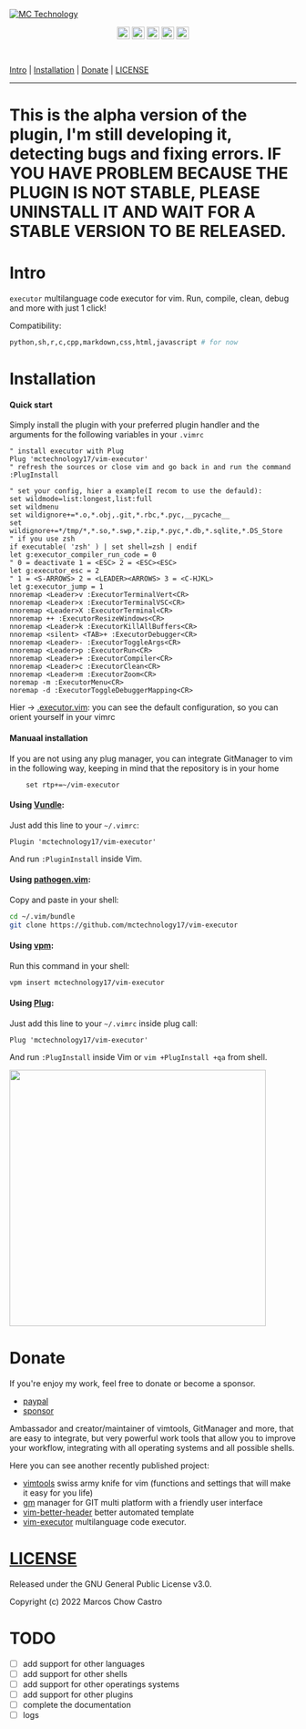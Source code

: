 [![MC Technology](https://github.com/mctechnology17/mctechnology17/blob/main/src/mctechnology_extendido.GIF)](https://www.youtube.com/channel/UC_mYh5PYPHBJ5YYUj8AIkcw)

<div align="center">

  [<img align="center" alt="MC Technology | YouTube" width="22px" src="https://github.com/mctechnology17/mctechnology17/blob/main/src/youtube.png" />][youtube]
  [<img align="center" alt="@mctechnology17 | Twitter" width="22px" src="https://github.com/mctechnology17/mctechnology17/blob/main/src/twitter.png" />][twitter]
  [<img align="center" alt="@mctechnology17 | Instagram" width="22px" src="https://github.com/mctechnology17/mctechnology17/blob/main/src/instagram.png" />][instagram]
  [<img align="center" alt="MC Technology17 | Facebook" width="22px" src="https://github.com/mctechnology17/mctechnology17/blob/main/src/facebook.png" />][facebook]
  [<img align="center" alt="@mctechnology17 | Reddit" width="22px" src="https://github.com/mctechnology17/mctechnology17/blob/main/src/reddit.png" />][reddit]

</div>
<br>


[Intro](#Intro) | [Installation](#Installation) | [Donate](#Donate) | [LICENSE](#LICENSE)

----
# This is the alpha version of the plugin, I'm still developing it, detecting bugs and fixing errors. IF YOU HAVE PROBLEM BECAUSE THE PLUGIN IS NOT STABLE, PLEASE UNINSTALL IT AND WAIT FOR A STABLE VERSION TO BE RELEASED.

# Intro
`executor` multilanguage code executor for vim. Run, compile, clean, debug
and more with just 1 click!

Compatibility:
```bash
python,sh,r,c,cpp,markdown,css,html,javascript # for now
```

# Installation

#### Quick start
Simply install the plugin with your preferred plugin handler
and the arguments for the following variables in your `.vimrc`

```vim
" install executor with Plug
Plug 'mctechnology17/vim-executor'
" refresh the sources or close vim and go back in and run the command
:PlugInstall

" set your config, hier a example(I recom to use the defauld):
set wildmode=list:longest,list:full
set wildmenu
set wildignore+=*.o,*.obj,.git,*.rbc,*.pyc,__pycache__
set wildignore+=*/tmp/*,*.so,*.swp,*.zip,*.pyc,*.db,*.sqlite,*.DS_Store
" if you use zsh
if executable( 'zsh' ) | set shell=zsh | endif
let g:executor_compiler_run_code = 0
" 0 = deactivate 1 = <ESC> 2 = <ESC><ESC>
let g:executor_esc = 2
" 1 = <S-ARROWS> 2 = <LEADER><ARROWS> 3 = <C-HJKL>
let g:executor_jump = 1
nnoremap <Leader>v :ExecutorTerminalVert<CR>
nnoremap <Leader>x :ExecutorTerminalVSC<CR>
nnoremap <Leader>X :ExecutorTerminal<CR>
nnoremap ++ :ExecutorResizeWindows<CR>
nnoremap <Leader>k :ExecutorKillAllBuffers<CR>
nnoremap <silent> <TAB>+ :ExecutorDebugger<CR>
nnoremap <Leader>- :ExecutorToggleArgs<CR>
nnoremap <Leader>p :ExecutorRun<CR>
nnoremap <Leader>+ :ExecutorCompiler<CR>
nnoremap <Leader>c :ExecutorClean<CR>
nnoremap <Leader>m :ExecutorZoom<CR>
noremap -m :ExecutorMenu<CR>
noremap -d :ExecutorToggleDebuggerMapping<CR>
```
Hier -> [.executor.vim](.executor.vim): you can see the default configuration, so you can orient yourself in your vimrc

[//]: # (  <img src="https://github.com/mctechnology17/mctechnology17/blob/main/src/vim-executor-demo.MOV" height="450"> )

#### Manuaal installation
If you are not using any plug manager, you can integrate GitManager to
vim in the following way, keeping in mind that the repository is in your home

```vim
    set rtp+=~/vim-executor
```

#### Using [Vundle](https://github.com/gmarik/vundle):

Just add this line to your `~/.vimrc`:

```vim
Plugin 'mctechnology17/vim-executor'
```
And run `:PluginInstall` inside Vim.

#### Using [pathogen.vim](https://github.com/tpope/vim-pathogen):

Copy and paste in your shell:

```bash
cd ~/.vim/bundle
git clone https://github.com/mctechnology17/vim-executor
```

#### Using [vpm](https://github.com/KevinSjoberg/vpm):

Run this command in your shell:

```bash
vpm insert mctechnology17/vim-executor
```

#### Using [Plug](https://github.com/junegunn/vim-plug):

Just add this line to your `~/.vimrc` inside plug call:

```vim
Plug 'mctechnology17/vim-executor'
```

And run `:PlugInstall` inside Vim or `vim +PlugInstall +qa` from shell.

<img src="https://github.com/mctechnology17/mctechnology17/blob/main/src/PlugInstall.gif" height="450">

# Donate
If you're enjoy my work, feel free to donate or become a sponsor.
- [paypal]
- [sponsor]

Ambassador and creator/maintainer of vimtools, GitManager and more,
that are easy to integrate, but very powerful work tools that allow you to
improve your workflow, integrating with all operating systems and all
possible shells.

Here you can see another recently published project:
- [vimtools] swiss army knife for vim (functions and settings that will make it easy for you life)
- [gm] manager for GIT multi platform with a friendly user interface
- [vim-better-header] better automated template
- [vim-executor] multilanguage code executor.


# [LICENSE](LICENSE)

Released under the GNU General Public License v3.0.

Copyright (c) 2022 Marcos Chow Castro

# TODO
- [  ] add support for other languages
- [  ] add support for other shells
- [  ] add support for other operatings systems
- [  ] add support for other plugins
- [  ] complete the documentation
- [  ] logs

[twitter]: https://twitter.com/mctechnology17
[youtube]: https://www.youtube.com/c/mctechnology17
[instagram]: https://www.instagram.com/mctechnology17/
[facebook]: https://m.facebook.com/mctechnology17/
[reddit]:https://www.reddit.com/user/mctechnology17

[vim-executor]: https://github.com/mctechnology17/vim-executor
[vim-better-header]: https://github.com/mctechnology17/vim-better-header
[gm]: https://github.com/mctechnology17/gm
[vimtools]: https://github.com/mctechnology17/vimtools
[jailbreakrepo]: https://mctechnology17.github.io/
[uiglitch]: https://repo.packix.com/package/com.mctechnology.uiglitch/
[uiswitches]: https://repo.packix.com/package/com.mctechnology.uiswitches/
[uibadge]: https://repo.packix.com/package/com.mctechnology.uibadge/
[youtuberepo]: https://github.com/mctechnology17/youtube_repo_mc_technology
[sponsor]: https://github.com/sponsors/mctechnology17
[paypal]: https://www.paypal.me/mctechnology17
[readline]: https://github.com/PowerShell/PSReadLine/blob/master/README.md

